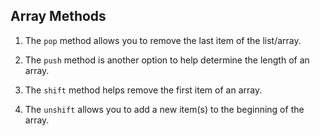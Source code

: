 ## Array Methods

1. The `pop` method allows you to remove the last item of the list/array.

1. The `push` method is another option to help determine the length of an array.

1. The `shift` method helps remove the first item of an array.

1. The `unshift` allows you to add a new item(s) to the beginning of the array.
